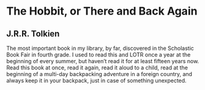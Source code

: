# The Hobbit, or There and Back Again
## J.R.R. Tolkien
The most important book in my library, by far, discovered in the Scholastic Book Fair in fourth grade. I used to read this and LOTR once a year at the beginning of every summer, but haven’t read it for at least fifteen years now. Read this book at once, read it again, read it aloud to a child, read at the beginning of a multi-day backpacking adventure in a foreign country, and always keep it in your backpack, just in case of something unexpected.
